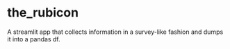 # the_rubicon
A streamlit app that collects information in a survey-like fashion and dumps it into a pandas df.
